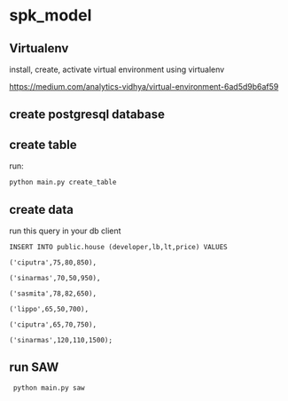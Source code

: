 
# spk_model

  

## Virtualenv

install, create, activate virtual environment using virtualenv

https://medium.com/analytics-vidhya/virtual-environment-6ad5d9b6af59

  

## create postgresql database

  

## create table

run:

    python main.py create_table 

  

## create data

run this query in your db client

    INSERT INTO public.house (developer,lb,lt,price) VALUES
    
    ('ciputra',75,80,850),
    
    ('sinarmas',70,50,950),
    
    ('sasmita',78,82,650),
    
    ('lippo',65,50,700),
    
    ('ciputra',65,70,750),
    
    ('sinarmas',120,110,1500);


## run SAW

     python main.py saw
